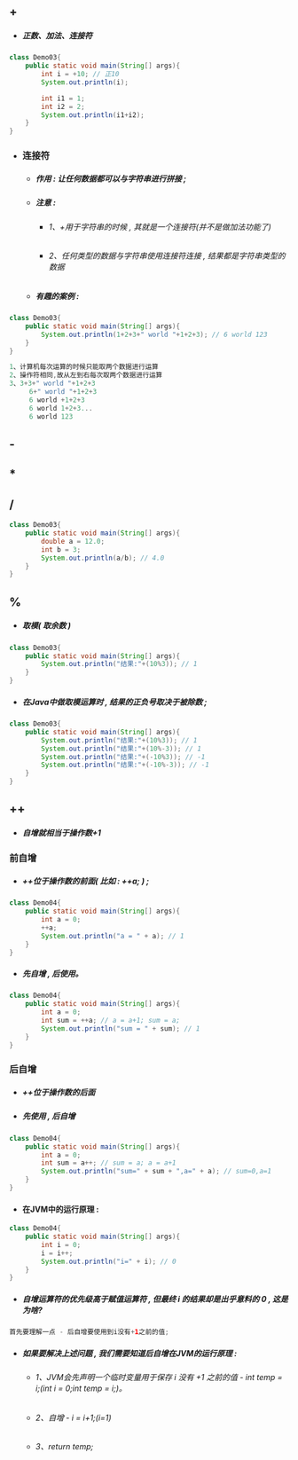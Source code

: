 ## +

* ##### 正数、加法、连接符

```java
class Demo03{
    public static void main(String[] args){
        int i = +10; // 正10
        System.out.println(i);

        int i1 = 1;
        int i2 = 2;
        System.out.println(i1+i2);
    }
}
```

* ### 连接符

  * ##### 作用 : 让任何数据都可以与字符串进行拼接 ;
  * ##### 注意 :

    * ###### 1、+用于字符串的时候 , 其就是一个连接符\(并不是做加法功能了\)
    * ###### 2、任何类型的数据与字符串使用连接符连接 , 结果都是字符串类型的数据
  * ##### 有趣的案例 :

```java
class Demo03{
    public static void main(String[] args){
        System.out.println(1+2+3+" world "+1+2+3); // 6 world 123
    }
}

1、计算机每次运算的时候只能取两个数据进行运算
2、操作符相同,故从左到右每次取两个数据进行运算
3、3+3+" world "+1+2+3
     6+" world "+1+2+3
     6 world +1+2+3
     6 world 1+2+3...
     6 world 123
```

## -

## \*

## /

```java
class Demo03{
    public static void main(String[] args){
        double a = 12.0;
        int b = 3;
        System.out.println(a/b); // 4.0
    }
}
```

## %

* ##### 取模\( 取余数 \)

```java
class Demo03{
    public static void main(String[] args){
        System.out.println("结果:"+(10%3)); // 1
    }
}
```

* ##### 在Java中做取模运算时 , 结果的正负号取决于被除数 ;

```java
class Demo03{
    public static void main(String[] args){
        System.out.println("结果:"+(10%3)); // 1
        System.out.println("结果:"+(10%-3)); // 1
        System.out.println("结果:"+(-10%3)); // -1
        System.out.println("结果:"+(-10%-3)); // -1
    }
}
```

## ++

* ##### 自增就相当于操作数+1

### 前自增

* ##### ++位于操作数的前面\( 比如 : ++a; \) ;

```java
class Demo04{
    public static void main(String[] args){
        int a = 0;
        ++a;
        System.out.println("a = " + a); // 1
    }
}
```

* ##### 先自增 , 后使用。

```java
class Demo04{
    public static void main(String[] args){
        int a = 0;
        int sum = ++a; // a = a+1; sum = a;
        System.out.println("sum = " + sum); // 1
    }
}
```

### 后自增

* ##### ++位于操作数的后面
* ##### 先使用 , 后自增

```java
class Demo04{
    public static void main(String[] args){
        int a = 0;
        int sum = a++; // sum = a; a = a+1
        System.out.println("sum=" + sum + ",a=" + a); // sum=0,a=1
    }
}
```

* #### 在JVM中的运行原理 :

```java
class Demo04{
    public static void main(String[] args){
        int i = 0;
        i = i++;
        System.out.println("i=" + i); // 0
    }
}
```

* ##### 自增运算符的优先级高于赋值运算符 , 但最终 i 的结果却是出乎意料的 0 , 这是为啥?

```java
首先要理解一点 - 后自增要使用到i没有+1之前的值;
```

* ##### 如果要解决上述问题 , 我们需要知道后自增在JVM的运行原理 :

  * ###### 1、JVM会先声明一个临时变量用于保存 i 没有 +1 之前的值 - int temp = i;\(int i = 0;int temp = i;\)。
  * ###### 2、自增 - i = i+1;\(i=1\)
  * ###### 3、return temp;



